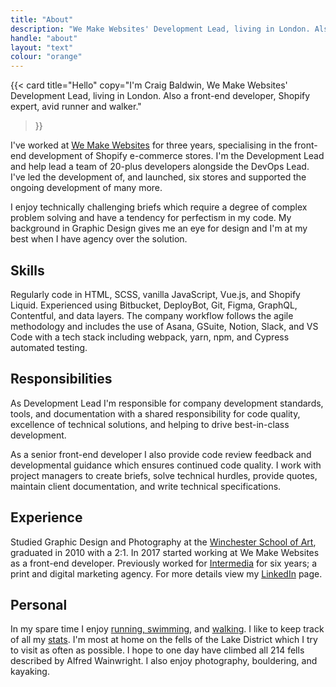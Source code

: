 ```yaml
---
title: "About"
description: "We Make Websites' Development Lead, living in London. Also a front-end developer, pod development lead, Shopify expert, and avid runner and walker."
handle: "about"
layout: "text"
colour: "orange"
---
```


{{<
  card
  title="Hello"
  copy="I'm Craig Baldwin, We Make Websites' Development Lead, living in London. Also a front-end developer, Shopify expert, avid runner and walker."
>}}

I've worked at [We Make Websites](https://wemakewebsites.com/) for three years, specialising in the front-end development of Shopify e-commerce stores. I'm the Development Lead and help lead a team of 20-plus developers alongside the DevOps Lead. I've led the development of, and launched, six stores and supported the ongoing development of many more.

I enjoy technically challenging briefs which require a degree of complex problem solving and have a tendency for perfectism in my code. My background in Graphic Design gives me an eye for design and I'm at my best when I have agency over the solution.

## Skills
Regularly code in HTML, SCSS, vanilla JavaScript, Vue.js, and Shopify Liquid. Experienced using Bitbucket, DeployBot, Git, Figma, GraphQL, Contentful, and data layers. The company workflow follows the agile methodology and includes the use of Asana, GSuite, Notion, Slack, and VS Code with a tech stack including webpack, yarn, npm, and Cypress automated testing.

## Responsibilities

As Development Lead I'm responsible for company development standards, tools, and documentation with a shared responsibility for code quality, excellence of technical solutions, and helping to drive best-in-class development.

As a senior front-end developer I also provide code review feedback and developmental guidance which ensures continued code quality. I work with project managers to create briefs, solve technical hurdles, provide quotes, maintain client documentation, and write technical specifications.

## Experience
Studied Graphic Design and Photography at the [Winchester School of Art](http://www.southampton.ac.uk/wsa/index.page), graduated in 2010 with a 2:1. In 2017 started working at We Make Websites as a front-end developer. Previously worked for [Intermedia](https://intermediasolutions.com/) for six years; a print and digital marketing agency. For more details view my [LinkedIn](http://uk.linkedin.com/in/craigbaldwin/) page.

## Personal
In my spare time I enjoy [running, swimming](https://www.strava.com/athletes/craigbaldwin), and [walking](/stats/mountains). I like to keep track of all my [stats](/stats/distances). I'm most at home on the fells of the Lake District which I try to visit as often as possible. I hope to one day have climbed all 214 fells described by Alfred Wainwright. I also enjoy photography, bouldering, and kayaking.
